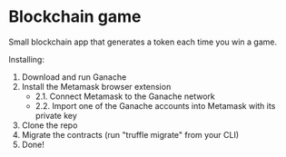 # Blockchain game

Small blockchain app that generates a token each time you win a game. 

Installing: 
1. Download and run Ganache
2. Install the Metamask browser extension
   * 2.1. Connect Metamask to the Ganache network
   * 2.2. Import one of the Ganache accounts into Metamask with its private key
3. Clone the repo
4. Migrate the contracts (run "truffle migrate" from your CLI)
5. Done!

